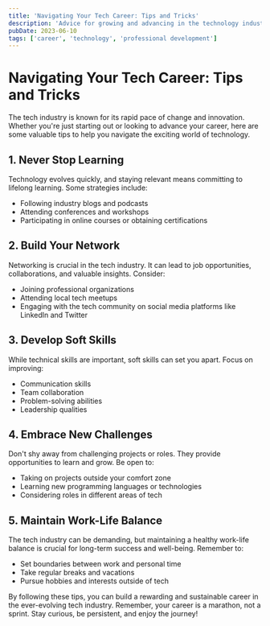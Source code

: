 ```yaml
---
title: 'Navigating Your Tech Career: Tips and Tricks'
description: 'Advice for growing and advancing in the technology industry'
pubDate: 2023-06-10
tags: ['career', 'technology', 'professional development']
---
```


# Navigating Your Tech Career: Tips and Tricks

The tech industry is known for its rapid pace of change and innovation. Whether you're just starting out or looking to advance your career, here are some valuable tips to help you navigate the exciting world of technology.

## 1. Never Stop Learning

Technology evolves quickly, and staying relevant means committing to lifelong learning. Some strategies include:

- Following industry blogs and podcasts
- Attending conferences and workshops
- Participating in online courses or obtaining certifications

## 2. Build Your Network

Networking is crucial in the tech industry. It can lead to job opportunities, collaborations, and valuable insights. Consider:

- Joining professional organizations
- Attending local tech meetups
- Engaging with the tech community on social media platforms like LinkedIn and Twitter

## 3. Develop Soft Skills

While technical skills are important, soft skills can set you apart. Focus on improving:

- Communication skills
- Team collaboration
- Problem-solving abilities
- Leadership qualities

## 4. Embrace New Challenges

Don't shy away from challenging projects or roles. They provide opportunities to learn and grow. Be open to:

- Taking on projects outside your comfort zone
- Learning new programming languages or technologies
- Considering roles in different areas of tech

## 5. Maintain Work-Life Balance

The tech industry can be demanding, but maintaining a healthy work-life balance is crucial for long-term success and well-being. Remember to:

- Set boundaries between work and personal time
- Take regular breaks and vacations
- Pursue hobbies and interests outside of tech

By following these tips, you can build a rewarding and sustainable career in the ever-evolving tech industry. Remember, your career is a marathon, not a sprint. Stay curious, be persistent, and enjoy the journey!